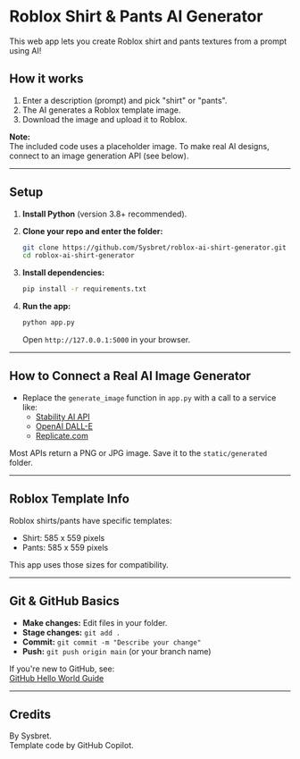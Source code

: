 # Roblox Shirt & Pants AI Generator

This web app lets you create Roblox shirt and pants textures from a prompt using AI!

## How it works

1. Enter a description (prompt) and pick "shirt" or "pants".
2. The AI generates a Roblox template image.
3. Download the image and upload it to Roblox.

**Note:**  
The included code uses a placeholder image. To make real AI designs, connect to an image generation API (see below).

---

## Setup

1. **Install Python** (version 3.8+ recommended).

2. **Clone your repo and enter the folder:**
   ```sh
   git clone https://github.com/Sysbret/roblox-ai-shirt-generator.git
   cd roblox-ai-shirt-generator
   ```

3. **Install dependencies:**
   ```sh
   pip install -r requirements.txt
   ```

4. **Run the app:**
   ```sh
   python app.py
   ```
   Open `http://127.0.0.1:5000` in your browser.

---

## How to Connect a Real AI Image Generator

- Replace the `generate_image` function in `app.py` with a call to a service like:
    - [Stability AI API](https://platform.stability.ai/docs/api-reference)
    - [OpenAI DALL-E](https://platform.openai.com/docs/guides/images)
    - [Replicate.com](https://replicate.com/)

Most APIs return a PNG or JPG image. Save it to the `static/generated` folder.

---

## Roblox Template Info

Roblox shirts/pants have specific templates:
- Shirt: 585 x 559 pixels
- Pants: 585 x 559 pixels

This app uses those sizes for compatibility.

---

## Git & GitHub Basics

- **Make changes:** Edit files in your folder.
- **Stage changes:** `git add .`
- **Commit:** `git commit -m "Describe your change"`
- **Push:** `git push origin main` (or your branch name)

If you're new to GitHub, see:  
[GitHub Hello World Guide](https://docs.github.com/en/get-started/quickstart/hello-world)

---

## Credits

By Sysbret.  
Template code by GitHub Copilot.
